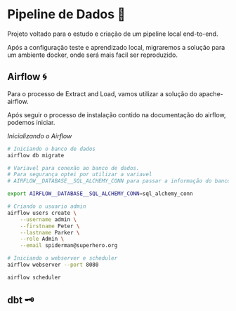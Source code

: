 # Pipeline de Dados  🎢

Projeto voltado para o estudo e criação de um pipeline local end-to-end.

Após a configuração teste e aprendizado local, migraremos a solução para um ambiente docker, onde será mais facil ser reproduzido.


## Airflow 🌀

Para o processo de Extract and Load, vamos utilizar a solução do apache-airflow.

Após seguir o processo de instalação contido na documentação do airflow, podemos iniciar.

*Inicializando o Airflow*

```bash
# Iniciando o banco de dados
airflow db migrate

# Variavel para conexão ao banco de dados.
# Para segurança optei por utilizar a variavel 
# AIRFLOW__DATABASE__SQL_ALCHEMY_CONN para passar a informação do banco de dados.

export AIRFLOW__DATABASE__SQL_ALCHEMY_CONN=sql_alchemy_conn

# Criando o usuario admin
airflow users create \
    --username admin \
    --firstname Peter \
    --lastname Parker \
    --role Admin \
    --email spiderman@superhero.org

# Iniciando o webserver e scheduler
airflow webserver --port 8080

airflow scheduler
```

## dbt 🗝️